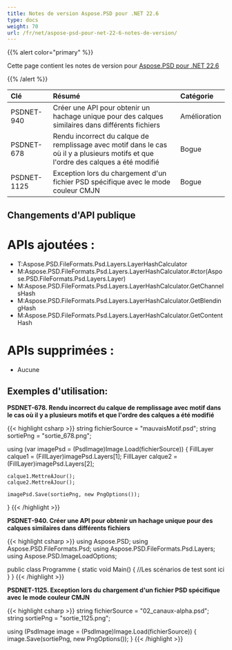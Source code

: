 ```yaml
---
title: Notes de version Aspose.PSD pour .NET 22.6
type: docs
weight: 70
url: /fr/net/aspose-psd-pour-net-22-6-notes-de-version/
---
```


{{% alert color="primary" %}}

Cette page contient les notes de version pour [Aspose.PSD pour .NET 22.6](https://www.nuget.org/packages/Aspose.PSD/)

{{% /alert %}}

|**Clé**|**Résumé**|**Catégorie**|
| :- | :- | :- |
|PSDNET-940|Créer une API pour obtenir un hachage unique pour des calques similaires dans différents fichiers|Amélioration|
|PSDNET-678|Rendu incorrect du calque de remplissage avec motif dans le cas où il y a plusieurs motifs et que l'ordre des calques a été modifié|Bogue|
|PSDNET-1125|Exception lors du chargement d'un fichier PSD spécifique avec le mode couleur CMJN|Bogue|


## **Changements d'API publique**
# **APIs ajoutées :**
- T:Aspose.PSD.FileFormats.Psd.Layers.LayerHashCalculator
- M:Aspose.PSD.FileFormats.Psd.Layers.LayerHashCalculator.#ctor(Aspose.PSD.FileFormats.Psd.Layers.Layer)
- M:Aspose.PSD.FileFormats.Psd.Layers.LayerHashCalculator.GetChannelsHash
- M:Aspose.PSD.FileFormats.Psd.Layers.LayerHashCalculator.GetBlendingHash
- M:Aspose.PSD.FileFormats.Psd.Layers.LayerHashCalculator.GetContentHash


# **APIs supprimées :**
- Aucune


## **Exemples d'utilisation:**

**PSDNET-678. Rendu incorrect du calque de remplissage avec motif dans le cas où il y a plusieurs motifs et que l'ordre des calques a été modifié**

{{< highlight csharp >}}
string fichierSource = "mauvaisMotif.psd";
string sortiePng = "sortie_678.png";

using (var imagePsd = (PsdImage)Image.Load(fichierSource))
{
    FillLayer calque1 = (FillLayer)imagePsd.Layers[1];
    FillLayer calque2 = (FillLayer)imagePsd.Layers[2];

    calque1.MettreÀJour();
    calque2.MettreÀJour();

    imagePsd.Save(sortiePng, new PngOptions());
}
{{< /highlight >}}

**PSDNET-940. Créer une API pour obtenir un hachage unique pour des calques similaires dans différents fichiers**

{{< highlight csharp >}}
using Aspose.PSD;
using Aspose.PSD.FileFormats.Psd;
using Aspose.PSD.FileFormats.Psd.Layers;
using Aspose.PSD.ImageLoadOptions;

public class Programme
{
    static void Main()
    {
       //Les scénarios de test sont ici
    }
}
{{< /highlight >}}

**PSDNET-1125. Exception lors du chargement d'un fichier PSD spécifique avec le mode couleur CMJN**

{{< highlight csharp >}}
string fichierSource = "02_canaux-alpha.psd";
string sortiePng = "sortie_1125.png";

using (PsdImage image = (PsdImage)Image.Load(fichierSource))
{
    image.Save(sortiePng, new PngOptions());
}
{{< /highlight >}}
